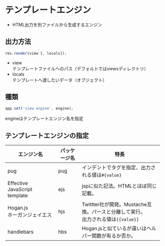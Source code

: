 # テンプレートエンジン
- HTML出力を別ファイルから生成するエンジン

## 出力方法
```js
res.render(view [, locals]);
```
- view  
テンプレートファイルへのパス（デフォルトではviewsディレクトリ）
- locals  
テンプレートへ渡したいデータ（オブジェクト）

## 種類
```js
app.set('view engine', engine);
```
engineはテンプレートエンジン名を指定

## テンプレートエンジンの指定
|エンジン名|パッケージ名|特長|
|---|---|---|
|pug|pug|インデントでタグを指定、出力される値は`#{value}`|
|Effective JavaScript template|ejs|jspに似た記法。HTMLとほぼ同じ記載。|
|Hogan.js<br>ホーガンジェイエス|hjs|Twittter社が開発。Mustache互換。パースと分離して実行。<br>出力される値は`{{value}}`|
|handlebars|hbs|Hogan.jsと似ているが違いはヘルパー関数が有るか否か。|